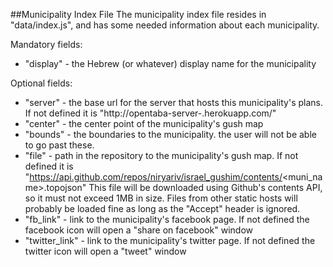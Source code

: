 ##Municipality Index File
The municipality index file resides in "data/index.js", and has some needed
information about each municipality.

Mandatory fields:
+ "display" - the Hebrew (or whatever) display name for the municipality

Optional fields:
+ "server" - the base url for the server that hosts this municipality's plans.
  If not defined it is "http://opentaba-server-<muni-name>.herokuapp.com/"
+ "center" - the center point of the municipality's gush map
+ "bounds" - the boundaries to the municipality. the user will not be able
  to go past these.
+ "file" - path in the repository to the municipality's gush map.
  If not defined it is "https://api.github.com/repos/niryariv/israel_gushim/contents/<muni_name>.topojson"
  This file will be downloaded using Github's contents API, so it must not 
  exceed 1MB in size. Files from other static hosts will probably be loaded fine
  as long as the "Accept" header is ignored.
+ "fb_link" - link to the municipality's facebook page.
  If not defined the facebook icon will open a "share on facebook" window
+ "twitter_link" - link to the municipality's twitter page.
  If not defined the twitter icon will open a "tweet" window
